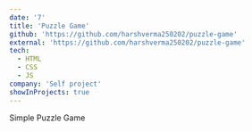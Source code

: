 ```yaml
---
date: '7'
title: 'Puzzle Game'
github: 'https://github.com/harshverma250202/puzzle-game'
external: 'https://github.com/harshverma250202/puzzle-game'
tech:
  - HTML
  - CSS
  - JS
company: 'Self project'
showInProjects: true
---
```


Simple Puzzle Game